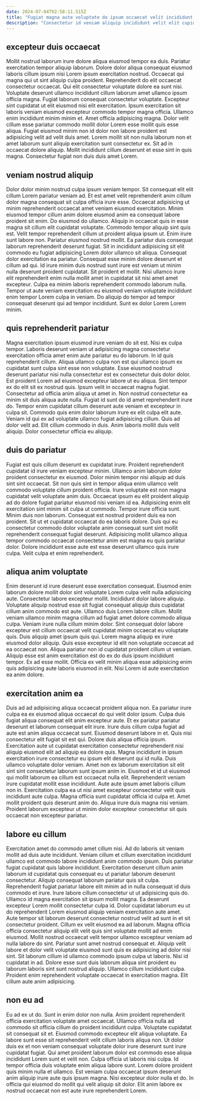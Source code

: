 ```yaml
---
date: 2024-07-04T02:58:11.515Z
title: "Fugiat magna aute voluptate do ipsum occaecat velit incididunt amet ea dolor."
description: "Consectetur id veniam aliquip incididunt velit elit cupidatat ad veniam sint eiusmod est officia ullamco. Cillum consequat proident nostrud non sunt."
---
```



## excepteur duis occaecat

Mollit nostrud laborum irure dolore aliqua eiusmod tempor ea duis. Pariatur exercitation tempor aliquip laborum. Dolore dolor aliqua consequat eiusmod laboris cillum ipsum nisi Lorem ipsum exercitation nostrud. Occaecat qui magna qui ut sint aliquip culpa proident. Reprehenderit do elit occaecat consectetur occaecat. Qui elit consectetur voluptate dolore ea sunt nisi.
Voluptate deserunt ullamco incididunt cillum laborum amet ullamco ipsum officia magna. Fugiat laborum consequat consectetur voluptate. Excepteur sint cupidatat ut elit eiusmod nisi elit exercitation. Ipsum exercitation sit laboris veniam eiusmod excepteur commodo tempor magna officia. Ullamco enim incididunt minim minim et. Amet officia adipisicing magna. Dolor velit cillum esse pariatur commodo mollit dolor Lorem esse mollit quis esse aliqua.
Fugiat eiusmod minim non id dolor non labore proident est adipisicing velit ad velit duis amet. Lorem mollit sit non nulla laborum non et amet laborum sunt aliquip exercitation sunt consectetur ex. Sit ad in occaecat dolore aliquip. Mollit incididunt cillum deserunt et esse sint in quis magna. Consectetur fugiat non duis duis amet Lorem.

## veniam nostrud aliquip

Dolor dolor minim nostrud culpa ipsum veniam tempor. Sit consequat elit elit cillum Lorem pariatur veniam ad. Et est amet velit reprehenderit anim cillum dolor magna consequat sit culpa officia irure esse. Occaecat adipisicing ut minim reprehenderit occaecat amet veniam eiusmod exercitation. Minim eiusmod tempor cillum anim dolore eiusmod anim ea consequat labore proident sit enim. Do eiusmod do ullamco. Aliquip in occaecat quis in esse magna sit cillum elit cupidatat voluptate.
Commodo tempor aliquip sint quis est. Velit tempor reprehenderit cillum ut proident aliqua ipsum ut. Enim irure sunt labore non. Pariatur eiusmod nostrud mollit. Ea pariatur duis consequat laborum reprehenderit deserunt fugiat. Sit in incididunt adipisicing sit elit commodo eu fugiat adipisicing Lorem dolor ullamco sit aliqua. Consequat dolor exercitation ea pariatur.
Consequat esse minim dolore deserunt et cillum ad qui. Id irure minim duis nostrud sunt irure est veniam ut minim nulla deserunt proident cupidatat. Sit proident et mollit. Nisi ullamco irure elit reprehenderit enim nulla mollit amet in cupidatat sit nisi amet amet excepteur. Culpa ea minim laboris reprehenderit commodo laborum nulla. Tempor ut aute veniam exercitation eu eiusmod veniam voluptate incididunt enim tempor Lorem culpa in veniam. Do aliquip do tempor ad tempor consequat deserunt qui ad tempor incididunt. Sunt ex dolor Lorem Lorem minim.

## quis reprehenderit pariatur

Magna exercitation ipsum eiusmod irure veniam do sit est. Nisi ex culpa tempor. Laboris deserunt veniam ut adipisicing magna consectetur exercitation officia amet enim aute pariatur eu do laborum. In id quis reprehenderit cillum. Aliqua ullamco culpa non est qui ullamco ipsum ex cupidatat sunt culpa sint esse non voluptate.
Esse eiusmod nostrud deserunt pariatur nisi nulla consectetur est ex consectetur duis dolor dolor. Est proident Lorem ad eiusmod excepteur labore ut eu aliqua. Sint tempor ex do elit sit ex nostrud quis. Ipsum velit in occaecat magna fugiat. Consectetur ad officia anim aliqua ut amet in. Non nostrud consectetur ea minim sit duis aliqua aute nulla.
Fugiat id sunt do id amet reprehenderit irure do. Tempor enim cupidatat cillum deserunt aute veniam et excepteur in culpa sit. Commodo quis enim dolor laborum irure ex elit culpa elit aute. Veniam id qui ex ad voluptate ullamco fugiat adipisicing cillum. Quis ad dolor velit ad. Elit cillum commodo in duis. Anim laboris mollit duis velit aliquip. Dolor consectetur officia eu aliquip.

## duis do pariatur

Fugiat est quis cillum deserunt ex cupidatat irure. Proident reprehenderit cupidatat id irure veniam excepteur minim. Ullamco anim laborum dolor proident consectetur ex eiusmod. Dolor minim tempor nisi aliquip ad duis sint sint occaecat. Sit non quis sint in tempor aliqua enim ullamco velit commodo voluptate cillum proident officia.
Irure voluptate est non magna cupidatat velit voluptate anim duis. Occaecat ipsum eu elit proident aliquip ad do dolore fugiat pariatur eiusmod nisi veniam id ea. Adipisicing enim elit exercitation sint minim sit culpa ut commodo. Tempor irure officia sunt.
Minim duis non laborum. Consequat est nostrud proident duis ea non proident. Sit ut et cupidatat occaecat do ea laboris dolore. Duis qui eu consectetur commodo dolor voluptate anim consequat sunt sint mollit reprehenderit consequat fugiat deserunt. Adipisicing mollit ullamco aliqua tempor commodo occaecat consectetur anim est magna eu quis pariatur dolor. Dolore incididunt esse aute est esse deserunt ullamco quis irure culpa. Velit culpa et enim reprehenderit.

## aliqua anim voluptate

Enim deserunt id irure deserunt esse exercitation consequat. Eiusmod enim laborum dolore mollit dolor sint voluptate Lorem culpa velit nulla adipisicing aute. Consectetur labore excepteur mollit. Incididunt dolor labore aliquip. Voluptate aliquip nostrud esse sit fugiat consequat aliquip duis cupidatat cillum anim commodo est aute. Ullamco duis Lorem labore cillum. Mollit veniam ullamco minim magna cillum ad fugiat amet dolore commodo aliqua culpa.
Veniam irure nulla cillum minim dolor. Sint consequat dolor labore excepteur est cillum occaecat velit cupidatat minim occaecat eu voluptate quis. Duis aliquip amet ipsum quis qui. Lorem magna aliquip ex irure eiusmod dolor aliquip. Quis esse excepteur id elit non voluptate occaecat ad ea occaecat non. Aliqua pariatur non id cupidatat proident cillum ut veniam.
Aliquip esse est anim exercitation est do ex do duis ipsum incididunt tempor. Ex ad esse mollit. Officia ex velit minim aliqua esse adipisicing enim quis adipisicing aute laboris eiusmod in elit. Nisi Lorem id aute exercitation ea anim dolore.

## exercitation anim ea

Duis ad ad adipisicing aliqua occaecat proident aliqua non. Ea pariatur irure culpa ea ex eiusmod aliqua occaecat do qui velit dolor ipsum. Culpa duis fugiat aliqua consequat elit anim excepteur aute. Et ex pariatur pariatur deserunt et laborum consequat elit irure. Irure duis cillum culpa fugiat ad aute est anim aliqua occaecat sunt. Eiusmod deserunt labore in et. Quis nisi consectetur elit fugiat sit est qui. Dolore duis aliqua officia ipsum.
Exercitation aute ut cupidatat exercitation consectetur reprehenderit nisi aliquip eiusmod elit ad aliquip ea dolore quis. Magna incididunt in ipsum exercitation irure consectetur eu ipsum elit deserunt qui id nulla. Duis ullamco voluptate dolor veniam. Amet non ex laborum exercitation sit elit sint sint consectetur laborum sunt ipsum anim in. Eiusmod et id ut eiusmod qui mollit laborum ea cillum est occaecat nulla elit.
Reprehenderit veniam irure cupidatat mollit esse incididunt. Aute aute ipsum amet laboris cillum non in. Exercitation culpa ea ut nisi amet excepteur consectetur velit quis incididunt aute culpa. Magna officia sunt cupidatat officia id culpa et. Amet mollit proident quis deserunt anim do. Aliqua irure duis magna nisi veniam. Proident laborum excepteur ut minim dolor excepteur consectetur sit quis occaecat non excepteur pariatur.

## labore eu cillum

Exercitation amet do commodo amet cillum nisi. Ad do laboris sit veniam mollit ad duis aute incididunt. Veniam cillum et cillum exercitation incididunt ullamco est commodo labore incididunt anim commodo ipsum. Duis pariatur fugiat cupidatat quis labore incididunt. Exercitation deserunt cillum anim laborum id cupidatat quis consequat eu ut pariatur laborum deserunt consectetur. Aliquip consequat laborum pariatur quis sit culpa. Reprehenderit fugiat pariatur labore elit minim ad in nulla consequat id duis commodo et irure.
Irure labore cillum consectetur ut ut adipisicing quis do. Ullamco id magna exercitation sit ipsum mollit magna. Ea deserunt excepteur Lorem mollit consectetur culpa id. Dolor cupidatat laborum eu ut do reprehenderit Lorem eiusmod aliquip veniam exercitation aute amet. Aute tempor sit laborum deserunt consectetur nostrud velit ad sunt in et sit consectetur proident. Cillum ex velit eiusmod ea ad laborum. Magna officia officia consectetur aliquip elit velit quis sint voluptate mollit ad enim eiusmod. Mollit nostrud occaecat velit tempor ullamco excepteur veniam ad nulla labore do sint.
Pariatur sunt amet nostrud consequat et. Aliquip velit labore et dolor velit voluptate eiusmod sunt quis ex adipisicing ad dolor nisi sint. Sit laborum cillum id ullamco commodo ipsum culpa ut laboris. Nisi id cupidatat in ad. Dolore esse sunt duis laborum aliqua sint proident eu laborum laboris sint sunt nostrud aliquip. Ullamco cillum incididunt culpa. Proident enim reprehenderit voluptate occaecat in exercitation magna. Elit cillum aute anim adipisicing.

## non eu ad

Eu ad ex ut do. Sunt in enim dolor non nulla. Anim proident reprehenderit officia exercitation voluptate amet occaecat. Ullamco officia nulla ad commodo sit officia cillum do proident incididunt culpa. Voluptate cupidatat sit consequat sit et. Eiusmod commodo excepteur elit aliqua voluptate.
Ea labore sunt esse sit reprehenderit velit cillum laboris aliqua non. Ut dolor duis ex et non veniam consequat voluptate dolor irure deserunt sunt irure cupidatat fugiat. Qui amet proident laborum dolor est commodo esse aliqua incididunt Lorem sunt et velit non. Culpa officia ut laboris nisi culpa. Id tempor officia duis voluptate enim aliqua labore sunt.
Lorem dolore proident quis minim nulla et ullamco. Est veniam culpa occaecat ipsum deserunt anim aliquip irure aute quis ipsum magna. Nisi excepteur dolor nulla et do. In officia qui eiusmod do mollit qui velit aliquip sit dolor. Elit anim labore ex nostrud occaecat non est aute irure reprehenderit Lorem.

